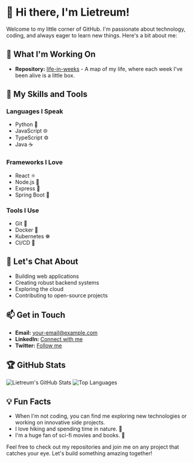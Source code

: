 # 👋 Hi there, I'm Lietreum!

Welcome to my little corner of GitHub. I'm passionate about technology, coding, and always eager to learn new things. Here's a bit about me:

## 🔭 What I'm Working On
- **Repository:** [life-in-weeks](https://github.com/Lietreum/life-in-weeks) - A map of my life, where each week I've been alive is a little box.


## 🌱 My Skills and Tools
### Languages I Speak
- Python 🐍
- JavaScript 🌐
- TypeScript ⚙️
- Java ☕

### Frameworks I Love
- React ⚛️
- Node.js 🌳
- Express 🚂
- Spring Boot 🌼

### Tools I Use
- Git 🔧
- Docker 🐳
- Kubernetes ☸️
- CI/CD 🚀

## 💬 Let's Chat About
- Building web applications
- Creating robust backend systems
- Exploring the cloud
- Contributing to open-source projects

## 📫 Get in Touch
- **Email:** [your-email@example.com](mailto:your-email@example.com)
- **LinkedIn:** [Connect with me](https://www.linkedin.com/in/your-profile)
- **Twitter:** [Follow me](https://twitter.com/your_twitter_handle)

## 🏆 GitHub Stats
![Lietreum's GitHub Stats](https://github-readme-stats.vercel.app/api?username=Lietreum&show_icons=true&theme=radical)
![Top Languages](https://github-readme-stats.vercel.app/api/top-langs/?username=Lietreum&layout=compact&theme=radical)

## 💡 Fun Facts
- When I'm not coding, you can find me exploring new technologies or working on innovative side projects.
- I love hiking and spending time in nature. 🌲
- I'm a huge fan of sci-fi movies and books. 🚀

Feel free to check out my repositories and join me on any project that catches your eye. Let's build something amazing together!
